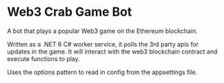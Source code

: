 # Web3 Crab Game Bot
A bot that plays a popular Web3 game on the Ethereum blockchain.

Written as a .NET 6 C# worker service, it polls the 3rd party apis for updates in the game. It will interact with the web3 blockchain contract and execute functions to play.

Uses the options pattern to read in config from the appsettings file.
